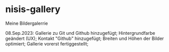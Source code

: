 # nisis-gallery
Meine Bildergalerrie

08.Sep.2023: Gallerie zu Git und Github hinzugefügt;
             Hintergrundfarbe geändert (UX);
             Kontakt "Github" hinzugefügt;
             Breiten und Höhen der Bilder optimiert;
             Gallerie vorerst fertiggestellt;
